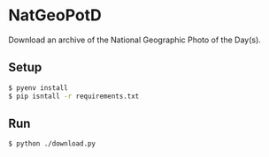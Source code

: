 # NatGeoPotD

Download an archive of the National Geographic Photo of the Day(s).

## Setup

```bash
$ pyenv install
$ pip isntall -r requirements.txt
```


## Run

```bash
$ python ./download.py
```
